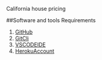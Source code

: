 California house pricing

##Software and tools Requirements
1. [GitHub](https://github.com/)
2. [GitCli](https://git-scm.com/book/en/v2/Getting-Started-The-Command-Line)
3. [VSCODEIDE](https://code.visualstudio.com/)
4. [HerokuAccount](https://www.heroku.com/)
